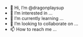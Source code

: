 - 👋 Hi, I’m @dragonplaysup
- 👀 I’m interested in ...
- 🌱 I’m currently learning ...
- 💞️ I’m looking to collaborate on ...
- 📫 How to reach me ...

<!---
dragonplaysup/dragonplaysup is a ✨ special ✨ repository because its `README.md` (this file) appears on your GitHub profile.
You can click the Preview link to take a look at your changes.
--->
